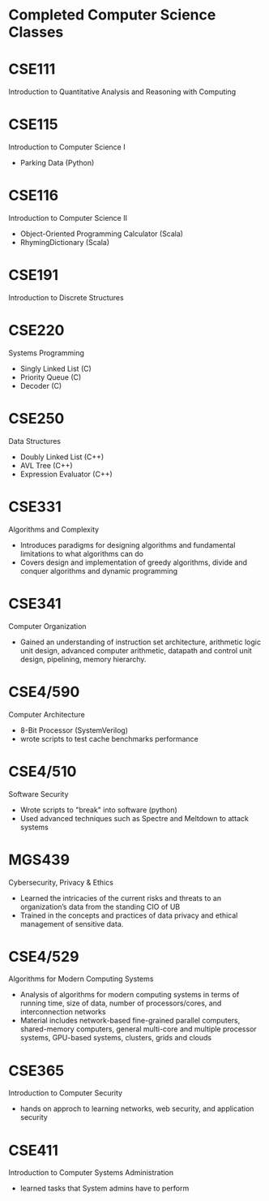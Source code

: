 # Completed Computer Science Classes 

# CSE111
Introduction to Quantitative Analysis and Reasoning with Computing
# CSE115
Introduction to Computer Science I
- Parking Data (Python)
# CSE116
Introduction to Computer Science II
- Object-Oriented Programming Calculator (Scala)
- RhymingDictionary (Scala)
# CSE191
Introduction to Discrete Structures
# CSE220
Systems Programming
- Singly Linked List (C)
- Priority Queue (C)
- Decoder (C)
# CSE250
Data Structures
- Doubly Linked List (C++)
- AVL Tree (C++)
- Expression Evaluator (C++)
# CSE331
Algorithms and Complexity
- Introduces paradigms for designing algorithms and fundamental limitations to what algorithms can do
- Covers design and implementation of greedy algorithms, divide and conquer algorithms and dynamic programming
# CSE341
Computer Organization
- Gained an understanding of instruction set architecture, arithmetic logic unit design, advanced computer arithmetic, datapath and control unit design, pipelining, memory hierarchy. 
# CSE4/590
Computer Architecture
- 8-Bit Processor (SystemVerilog)
- wrote scripts to test cache benchmarks performance
# CSE4/510
Software Security
- Wrote scripts to "break" into software (python)
- Used advanced techniques such as Spectre and Meltdown to attack systems 
# MGS439
Cybersecurity, Privacy & Ethics
- Learned the intricacies of the current risks and threats to an organization’s data from the standing CIO of UB
- Trained in the concepts and practices of data privacy and ethical management of sensitive data.
# CSE4/529
Algorithms for Modern Computing Systems
- Analysis of algorithms for modern computing systems in terms of running time, size of data, number of processors/cores, and interconnection networks
- Material includes network-based fine-grained parallel computers, shared-memory computers, general multi-core and multiple processor systems, GPU-based systems, clusters, grids and clouds
# CSE365
Introduction to Computer Security
- hands on approch to learning networks, web security, and application security
# CSE411
Introduction to Computer Systems Administration
- learned tasks that System admins have to perform
